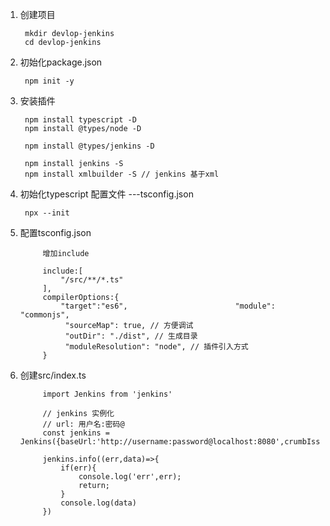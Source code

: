 1. 创建项目

        mkdir devlop-jenkins
        cd devlop-jenkins

2. 初始化package.json

        npm init -y

3. 安装插件

        npm install typescript -D
        npm install @types/node -D

        npm install @types/jenkins -D

        npm install jenkins -S
        npm install xmlbuilder -S // jenkins 基于xml

4. 初始化typescript 配置文件 ---tsconfig.json

        npx --init

5. 配置tsconfig.json

            增加include

            include:[
                "/src/**/*.ts"
            ],
            compilerOptions:{
                "target":"es6",                        "module": "commonjs",
                 "sourceMap": true, // 方便调试
                 "outDir": "./dist", // 生成目录
                 "moduleResolution": "node", // 插件引入方式
            }

6. 创建src/index.ts 

            import Jenkins from 'jenkins'

            // jenkins 实例化
            // url: 用户名:密码@
            const jenkins = Jenkins({baseUrl:'http://username:password@localhost:8080',crumbIssuer:true})

            jenkins.info((err,data)=>{
                if(err){
                    console.log('err',err);
                    return;
                }
                console.log(data)
            })